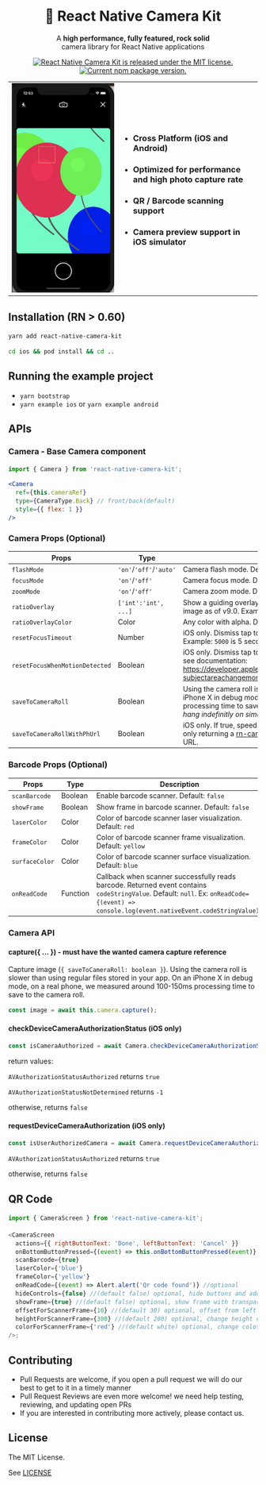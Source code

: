 <h1 align="center">
    🎈 React Native Camera Kit
</h1>

<p align="center">
  A <strong>high performance, fully featured, rock solid</strong><br>
  camera library for React Native applications
</p>

<p align="center">
  <a href="https://github.com/teslamotors/react-native-camera-kit/blob/master/LICENSE">
    <img src="https://img.shields.io/badge/license-MIT-blue.svg" alt="React Native Camera Kit is released under the MIT license." />
  </a>
  <a href="https://www.npmjs.org/package/react-native-camera-kit">
    <img src="https://badge.fury.io/js/react-native-camera-kit.svg" alt="Current npm package version." />
  </a>
</p>
<table>
  <tr>
    <td>
      <img src="images/screenshot.jpg"/>
    </td>
    <td>
      <ul>
        <li><h3>Cross Platform (iOS and Android)</h3></li>
        <li><h3>Optimized for performance and high photo capture rate</h3></li>
        <li><h3>QR / Barcode scanning support</h3></li>
        <li><h3>Camera preview support in iOS simulator</h3></li>
      </ul>
    </td>
  </tr>
</table>

## Installation (RN > 0.60)

```bash
yarn add react-native-camera-kit
```

```bash
cd ios && pod install && cd ..
```

## Running the example project

- `yarn bootstrap`
- `yarn example ios` or `yarn example android`

## APIs

### Camera - Base Camera component

```js
import { Camera } from 'react-native-camera-kit';
```

```jsx
<Camera
  ref={this.cameraRef}
  type={CameraType.Back} // front/back(default)
  style={{ flex: 1 }}
/>
```

### Camera Props (Optional)

| Props                          | Type                    | Description                                                                                                                                                                                                                                                                                                                                   |
| ------------------------------ | ----------------------- | --------------------------------------------------------------------------------------------------------------------------------------------------------------------------------------------------------------------------------------------------------------------------------------------------------------------------------------------- |
| `flashMode`                    | `'on'`/`'off'`/`'auto'` | Camera flash mode. Default: `auto`                                                                                                                                                                                                                                                                                                            |
| `focusMode`                    | `'on'`/`'off'`          | Camera focus mode. Default: `on`                                                                                                                                                                                                                                                                                                              |
| `zoomMode`                     | `'on'`/`'off'`          | Camera zoom mode. Default: `on`                                                                                                                                                                                                                                                                                                               |
| `ratioOverlay`                 | `['int':'int', ...]`    | Show a guiding overlay in the camera preview for the selected ratio. Does not crop image as of v9.0. Example: `['16:9', '1:1', '3:4']`                                                                                                                                                                                                        |
| `ratioOverlayColor`            | Color                   | Any color with alpha. Default: `'#ffffff77'`                                                                                                                                                                                                                                                                                                  |
| `resetFocusTimeout`            | Number                  | iOS only. Dismiss tap to focus after this many milliseconds. Default `0` (disabled). Example: `5000` is 5 seconds.                                                                                                                                                                                                                            |
| `resetFocusWhenMotionDetected` | Boolean                 | iOS only. Dismiss tap to focus when focus area content changes. Native iOS feature, see documentation: https://developer.apple.com/documentation/avfoundation/avcapturedevice/1624644-subjectareachangemonitoringenabl?language=objc). Default `true`.                                                                                        |
| `saveToCameraRoll`             | Boolean                 | Using the camera roll is slower than using regular files stored in your app. On an iPhone X in debug mode, on a real phone, we measured around 100-150ms processing time to save to the camera roll. _<span style="color: red">**Note:**</span> This only work on real devices. It will hang indefinitly on simulators._                      |
| `saveToCameraRollWithPhUrl`    | Boolean                 | iOS only. If true, speeds up photo taking by about 5-50ms (measured on iPhone X) by only returning a [rn-cameraroll-compatible](https://github.com/react-native-community/react-native-cameraroll/blob/a09af08f0a46a98b29f6ad470e59d3dc627864a2/ios/RNCAssetsLibraryRequestHandler.m#L36) `ph://..` URL instead of a regular `file://..` URL. |  |

### Barcode Props (Optional)

| Props          | Type     | Description                                                                                                                                                                                |
| -------------- | -------- | ------------------------------------------------------------------------------------------------------------------------------------------------------------------------------------------ |
| `scanBarcode`  | Boolean  | Enable barcode scanner. Default: `false`                                                                                                                                                   |
| `showFrame`    | Boolean  | Show frame in barcode scanner. Default: `false`                                                                                                                                            |
| `laserColor`   | Color    | Color of barcode scanner laser visualization. Default: `red`                                                                                                                               |
| `frameColor`   | Color    | Color of barcode scanner frame visualization. Default: `yellow`                                                                                                                            |
| `surfaceColor` | Color    | Color of barcode scanner surface visualization. Default: `blue`                                                                                                                            |
| `onReadCode`   | Function | Callback when scanner successfully reads barcode. Returned event contains `codeStringValue`. Default: `null`. Ex: `onReadCode={(event) => console.log(event.nativeEvent.codeStringValue)}` |

### Camera API

#### capture({ ... }) - must have the wanted camera capture reference

Capture image (`{ saveToCameraRoll: boolean }`). Using the camera roll is slower than using regular files stored in your app. On an iPhone X in debug mode, on a real phone, we measured around 100-150ms processing time to save to the camera roll.

```js
const image = await this.camera.capture();
```

#### checkDeviceCameraAuthorizationStatus (iOS only)

```js
const isCameraAuthorized = await Camera.checkDeviceCameraAuthorizationStatus();
```

return values:

`AVAuthorizationStatusAuthorized` returns `true`

`AVAuthorizationStatusNotDetermined` returns `-1`

otherwise, returns `false`

#### requestDeviceCameraAuthorization (iOS only)

```js
const isUserAuthorizedCamera = await Camera.requestDeviceCameraAuthorization();
```

`AVAuthorizationStatusAuthorized` returns `true`

otherwise, returns `false`

## QR Code

```js
import { CameraScreen } from 'react-native-camera-kit';

<CameraScreen
  actions={{ rightButtonText: 'Done', leftButtonText: 'Cancel' }}
  onBottomButtonPressed={(event) => this.onBottomButtonPressed(event)}
  scanBarcode={true}
  laserColor={'blue'}
  frameColor={'yellow'}
  onReadCode={(event) => Alert.alert('Qr code found')} //optional
  hideControls={false} //(default false) optional, hide buttons and additional controls on top and bottom of screen
  showFrame={true} //(default false) optional, show frame with transparent layer (qr code or barcode will be read on this area ONLY), start animation for scanner,that stoped when find any code. Frame always at center of the screen
  offsetForScannerFrame={10} //(default 30) optional, offset from left and right side of the screen
  heightForScannerFrame={300} //(default 200) optional, change height of the scanner frame
  colorForScannerFrame={'red'} //(default white) optional, change colot of the scanner frame
/>;
```

## Contributing

- Pull Requests are welcome, if you open a pull request we will do our best to get to it in a timely manner
- Pull Request Reviews are even more welcome! we need help testing, reviewing, and updating open PRs
- If you are interested in contributing more actively, please contact us.

## License

The MIT License.

See [LICENSE](LICENSE)
